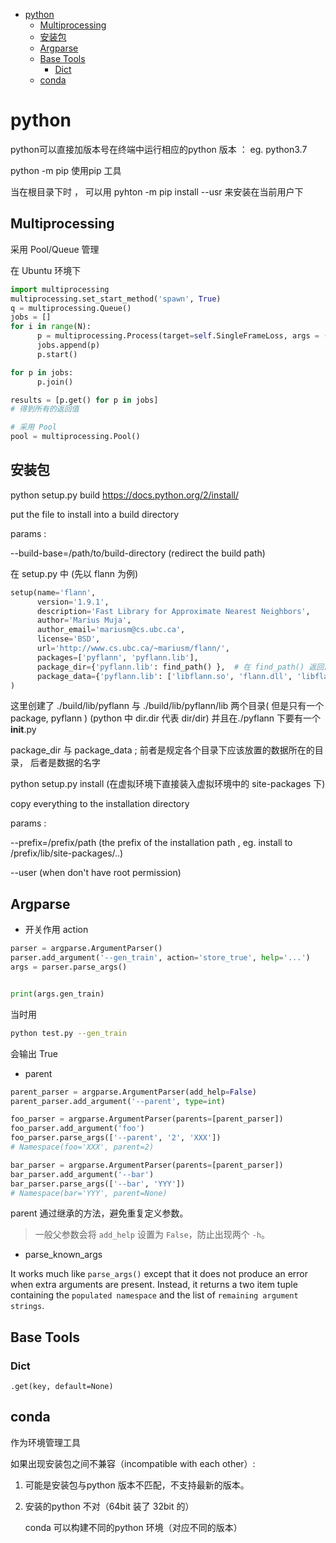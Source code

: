 
<!-- vim-markdown-toc GFM -->

- [python](#python)
  - [Multiprocessing](#multiprocessing)
  - [安装包](#安装包)
  - [Argparse](#argparse)
  - [Base Tools](#base-tools)
    - [Dict](#dict)
  - [conda](#conda)

<!-- vim-markdown-toc -->

# python

python可以直接加版本号在终端中运行相应的python 版本 ： eg. python3.7

python -m pip 使用pip 工具

当在根目录下时 ， 可以用 pyhton -m pip install --usr 来安装在当前用户下

## Multiprocessing

采用 Pool/Queue 管理

在 Ubuntu 环境下

```python
import multiprocessing
multiprocessing.set_start_method('spawn', True)
q = multiprocessing.Queue()
jobs = []
for i in range(N):
      p = multiprocessing.Process(target=self.SingleFrameLoss, args = (i, cur_xy, tar_xy, desc))
      jobs.append(p)
      p.start()

for p in jobs:
      p.join()

results = [p.get() for p in jobs]
# 得到所有的返回值

# 采用 Pool
pool = multiprocessing.Pool()
```

## 安装包

python setup.py build  <https://docs.python.org/2/install/>

put the file to install into a build directory

params :

--build-base=/path/to/build-directory (redirect the build path)

在 setup.py 中 (先以 flann 为例)

```python
setup(name='flann',
      version='1.9.1',
      description='Fast Library for Approximate Nearest Neighbors',
      author='Marius Muja',
      author_email='mariusm@cs.ubc.ca',
      license='BSD',
      url='http://www.cs.ubc.ca/~mariusm/flann/',
      packages=['pyflann', 'pyflann.lib'],
      package_dir={'pyflann.lib': find_path() },  # 在 find_path() 返回目录中寻找 package_data 中的文件，并将找到的文件放在 ./pyflann/lib 下
      package_data={'pyflann.lib': ['libflann.so', 'flann.dll', 'libflann.dll', 'libflann.dylib']}, 
)
```

这里创建了 ./build/lib/pyflann 与 ./build/lib/pyflann/lib 两个目录( 但是只有一个 package,  pyflann ) (python 中 dir.dir 代表 dir/dir) 并且在./pyflann 下要有一个 __init__.py

package_dir 与 package_data ; 前者是规定各个目录下应该放置的数据所在的目录， 后者是数据的名字

python setup.py install (在虚拟环境下直接装入虚拟环境中的 site-packages 下)

copy everything to the installation directory 

params :

--prefix=/prefix/path  (the prefix of the installation path , eg. install to /prefix/lib/site-packages/..)

--user (when don't have root permission)

## Argparse

* 开关作用 action

```python
parser = argparse.ArgumentParser()
parser.add_argument('--gen_train', action='store_true', help='...')
args = parser.parse_args()


print(args.gen_train)
```

当时用

```bash
python test.py --gen_train
```

会输出 True

* parent

```python
parent_parser = argparse.ArgumentParser(add_help=False)
parent_parser.add_argument('--parent', type=int)

foo_parser = argparse.ArgumentParser(parents=[parent_parser])
foo_parser.add_argument('foo')
foo_parser.parse_args(['--parent', '2', 'XXX'])
# Namespace(foo='XXX', parent=2)

bar_parser = argparse.ArgumentParser(parents=[parent_parser])
bar_parser.add_argument('--bar')
bar_parser.parse_args(['--bar', 'YYY'])
# Namespace(bar='YYY', parent=None)
```

parent 通过继承的方法，避免重复定义参数。

>一般父参数会将 `add_help` 设置为 `False`，防止出现两个 `-h`。

* parse_known_args

It works much like `parse_args()` except that it does not produce an error when extra arguments are present. Instead, it returns a two item tuple containing the `populated namespace` and the list of `remaining argument strings`.

## Base Tools

### Dict

`.get(key, default=None)`

## conda

作为环境管理工具

如果出现安装包之间不兼容（incompatible with each other）:

1. 可能是安装包与python 版本不匹配，不支持最新的版本。

2. 安装的python 不对（64bit 装了 32bit 的）

   conda 可以构建不同的python 环境（对应不同的版本）
